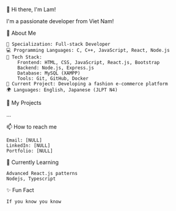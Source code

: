 👋 Hi there, I'm Lam!

I'm a passionate developer from Viet Nam!

🌟 About Me

    🎯 Specialization: Full-stack Developer
    💻 Programming Languages: C, C++, JavaScript, React, Node.js
    🔧 Tech Stack:
        Frontend: HTML, CSS, JavaScript, React.js, Bootstrap
        Backend: Node.js, Express.js    
        Database: MySQL (XAMPP)
        Tools: Git, GitHub, Docker
    🎨 Current Project: Developing a fashion e-commerce platform
    🌍 Languages: English, Japanese (JLPT N4)

🚀 My Projects

...

📫 How to reach me

    Email: [NULL]
    LinkedIn: [NULL]
    Portfolio: [NULL]

🌱 Currently Learning

    Advanced React.js patterns
    Nodejs, Typescript

✨ Fun Fact

    If you know you know
